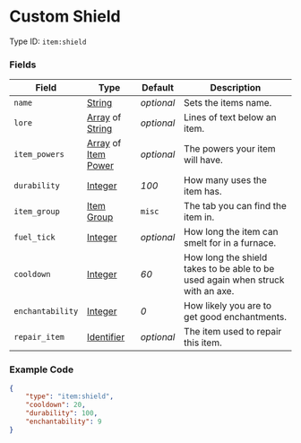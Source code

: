 # Custom Shield

Type ID: `item:shield`

### Fields

   Field   | Type | Default | Description
-----------|------|---------|-------------
`name` | [String](../data_types/string.md) | *optional* | Sets the items name.
`lore` | [Array](../data_types/array.md) of [String](../data_types/string.md) | *optional* | Lines of text below an item.
`item_powers` | [Array](../data_types/array.md) of [Item Power](../data_types/item_power.md) | *optional* | The powers your item will have.
`durability` | [Integer](../data_types/integer.md) | *100* | How many uses the item has.
`item_group`| [Item Group](../data_types/item_groups.md) | `misc` | The tab you can find the item in.
`fuel_tick` | [Integer](../data_types/integer.md) | *optional* | How long the item can smelt for in a furnace.
`cooldown` | [Integer](../data_types/integer.md) | *60* | How long the shield takes to be able to be used again when struck with an axe.
`enchantability` | [Integer](../data_types/integer.md) | *0* | How likely you are to get good enchantments.
`repair_item` | [Identifier](../data_types/identifier.md) | *optional* | The item used to repair this item.

### Example Code

```json
{
    "type": "item:shield",
    "cooldown": 20,
    "durability": 100,
    "enchantability": 9
}
```
